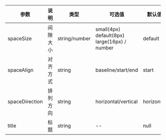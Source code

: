 |参数|说明|类型|可选值|默认值|
|----|----|----|----|----|
|spaceSize|间隙大小|string/number|small(4px) default(8px) large(16px) / number|default|
|spaceAlign|对齐方式|string|baseline/start/end|start|
|spaceDirection|排列方向|string|horizontal/vertical|horizontal|
|title|标题|string|--|null|
